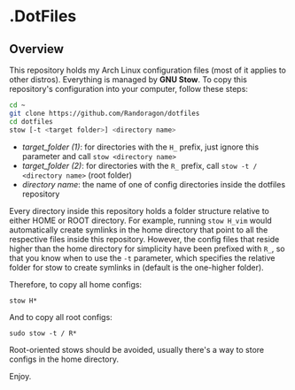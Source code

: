 # .DotFiles

## Overview

This repository holds my Arch Linux configuration files (most of it applies to other distros).
Everything is managed by **GNU Stow**. To copy this repository's configuration into your computer, follow these steps:

```bash
cd ~
git clone https://github.com/Randoragon/dotfiles
cd dotfiles
stow [-t <target folder>] <directory name>
```

- *target_folder (1)*: for directories with the `H_` prefix, just ignore this parameter and call `stow <directory name>`
- *target_folder (2)*: for directories with the `R_` prefix, call `stow -t / <directory name>` (root folder)
- *directory name*: the name of one of config directories inside the dotfiles repository

Every directory inside this repository holds a folder structure relative to either HOME or ROOT directory.
For example, running `stow H_vim` would automatically create symlinks in the home directory that point to all the respective files inside this repository.
However, the config files that reside higher than the home directory for simplicity have been prefixed with `R_`, so that you know when to use the `-t` parameter, which specifies the relative folder for stow to create symlinks in (default is the one-higher folder).

Therefore, to copy all home configs:

`stow H*`

And to copy all root configs:

`sudo stow -t / R*`

Root-oriented stows should be avoided, usually there's a way to store configs in the home directory.

Enjoy.

